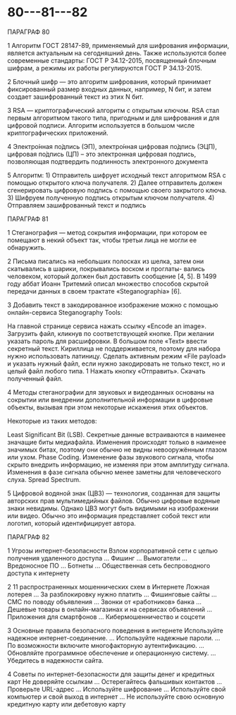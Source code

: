 # 80---81---82


ПАРАГРАФ 80

1 Алгоритм ГОСТ 28147-89, применяемый для шифрования информации, является актуальным на сегодняшний день. Также используются более современные стандарты: ГОСТ Р 34.12-2015, посвященный блочным шифрам, а режимы их работы регулируются ГОСТ Р 34.13-2015.

2 Блочный шифр — это алгоритм шифрования, который принимает фиксированный размер входных данных, например, N бит, и затем создает зашифрованный текст из этих N бит. 

3 RSA — криптографический алгоритм с открытым ключом. RSA стал первым алгоритмом такого типа, пригодным и для шифрования и для цифровой подписи. Алгоритм используется в большом числе криптографических приложений. 

4 Электро́нная по́дпись (ЭП), электро́нная цифровая по́дпись (ЭЦП), цифровая по́дпись (ЦП) – это электронная цифровая подпись, позволяющая подтвердить подлинность электронного документа

5 Алгоритм: 1) Отправитель шифрует исходный текст алгоритмом RSA с помощью открытого ключа получателя. 2) Далее отправитель должен сгенерировать цифровую подпись с помощью своего закрытого ключа. 3) Шифруем полученную подпись открытым ключом получателя. 4) Отправляем зашифрованный текст и подпись


ПАРАГРАФ 81

1 Стеганография — метод сокрытия информации, при котором ее помещают в некий объект так, чтобы третьи лица не могли ее обнаружить.

2 Письма писались на небольших полосках из шелка, затем они скатывались в шарики, покрывались воском и проглаты- вались человеком, который должен был доставить сообщение [4, 5]. В 1499 году аббат Иоанн Тритемий описал множество способов скрытой передачи данных в своем трактате «Steganographia» [6].

3 Добавить текст в закодированное изображение можно с помощью онлайн-сервиса Steganography Tools: 

На главной странице сервиса нажать ссылку «Encode an image». 
Загрузить файл, кликнув по соответствующей кнопке. 
При желании указать пароль для расшифровки. 
В большом поле «Text» ввести секретный текст. Кириллица не поддерживается, поэтому для набора нужно использовать латиницу. 
Сделать активным режим «File payload» и указать нужный файл, если нужно закодировать не только текст, но и целый файл любого типа. 1
Нажать кнопку «Отправить». 
Скачать полученный файл.

4 Методы стеганографии для звуковых и видеоданных основаны на сокрытии или внедрении дополнительной информации в цифровые объекты, вызывая при этом некоторые искажения этих объектов. 

Некоторые из таких методов:

Least Significant Bit (LSB).  Секретные данные встраиваются в наименее значащие биты медиафайла.  Изменения происходят только в наименее значимых битах, поэтому они обычно не видны невооружённым глазом или ухом. 
Phase Coding. Изменение фазы звукового сигнала, чтобы скрыто внедрить информацию, не изменяя при этом амплитуду сигнала. Изменения в фазе сигнала обычно менее заметны для человеческого слуха. 
Spread Spectrum.

5 Цифровой водяной знак (ЦВЗ) — технология, созданная для защиты авторских прав мультимедийных файлов. Обычно цифровые водяные знаки невидимы. Однако ЦВЗ могут быть видимыми на изображении или видео. Обычно это информация представляет собой текст или логотип, который идентифицирует автора.


ПАРАГРАФ 82

1 Угрозы интернет-безопасности
Взлом корпоративной сети с целью получения удаленного доступа ...
Фишинг ...
Вымогатели ...
Вредоносное ПО ...
Ботнеты ...
Общественная сеть беспроводного доступа к интернету

2 11 распространенных мошеннических схем в Интернете
Ложная лотерея ...
За разблокировку нужно платить ...
Фишинговые сайты ...
СМС по поводу объявления ...
Звонки от «работников» банка ...
Дешевые товары в онлайн-магазинах и на сервисах объявлений ...
Приложения для смартфонов ...
Кибермошенничество и соцсети

3 Основные правила безопасного поведения в интернете
Используйте надежное интернет-соединение. ...
Используйте надежные пароли. ...
По возможности включите многофакторную аутентификацию. ...
Обновляйте программное обеспечение и операционную систему. ...
Убедитесь в надежности сайта.

4 Советы по интернет-безопасности для защиты денег и кредитных карт
Не доверяйте ссылкам ...
Остерегайтесь фальшивых контактов ...
Проверьте URL-адрес ...
Используйте шифрование ...
Используйте свой компьютер и свой выход в интернет ...
Не используйте свою основную кредитную карту или дебетовую карту

